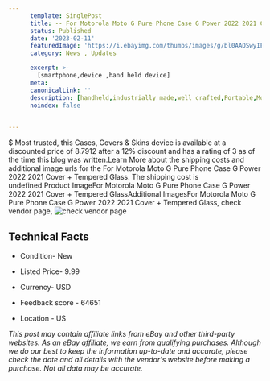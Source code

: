 ```yaml
---
      template: SinglePost
      title: -- For Motorola Moto G Pure Phone Case G Power 2022 2021 Cover + Tempered Glass
      status: Published
      date: '2023-02-11'
      featuredImage: 'https://i.ebayimg.com/thumbs/images/g/bl0AAOSwyIFiQ5Wv/s-l225.jpg'
      category: News , Updates

      excerpt: >-
        [smartphone,device ,hand held device]
      meta:
      canonicalLink: ''
      description: [handheld,industrially made,well crafted,Portable,Mobile,Compact,Convenient,Lightweight,Maneuverable,Man-portable,Miniature,Carriable,Hand-held,Light,Holdable,Transportable,Mobile device,Pocket-sized,On-the-go,Wireless,Cordless,Compact size,Convenient size, smartphone,device ,hand held device]
      noindex: false

        
---
```

$
    Most trusted, this Cases, Covers & Skins device is available at a discounted price of 8.7912 after a 12% discount and has a rating of 3 as of the time this blog was written.Learn More about the shipping costs and additional image urls for the For Motorola Moto G Pure Phone Case G Power 2022 2021 Cover + Tempered Glass. The shipping cost is undefined.Product ImageFor Motorola Moto G Pure Phone Case G Power 2022 2021 Cover + Tempered GlassAdditional ImagesFor Motorola Moto G Pure Phone Case G Power 2022 2021 Cover + Tempered Glass, check vendor page, ![check vendor page](https://origin-galleryplus.ebayimg.com/ws/web/275160122832_2_0_1/225x225.jpg,https://origin-galleryplus.ebayimg.com/ws/web/275160122832_3_0_1/225x225.jpg,https://origin-galleryplus.ebayimg.com/ws/web/275160122832_4_0_1/225x225.jpg,https://origin-galleryplus.ebayimg.com/ws/web/275160122832_5_0_1/225x225.jpg,https://origin-galleryplus.ebayimg.com/ws/web/275160122832_6_0_1/225x225.jpg,https://origin-galleryplus.ebayimg.com/ws/web/275160122832_7_0_1/225x225.jpg,https://origin-galleryplus.ebayimg.com/ws/web/275160122832_8_0_1/225x225.jpg,https://origin-galleryplus.ebayimg.com/ws/web/275160122832_9_0_1/225x225.jpg,https://origin-galleryplus.ebayimg.com/ws/web/275160122832_10_0_1/225x225.jpg,https://origin-galleryplus.ebayimg.com/ws/web/275160122832_11_0_1/225x225.jpg)
    
    

 ## Technical Facts 



     
      

 - Condition- New 


      

 - Listed Price- 9.99 


      

 - Currency- USD 


      

 - Feedback score - 64651 


      

 - Location - US 


      
      

 *_This post may contain affiliate links from eBay and other third-party websites. As an eBay affiliate, we earn from qualifying purchases. Although we do our best to keep the information up-to-date and accurate, please check the date and all details with the vendor's website before making a purchase. Not all data may be accurate._*



    
    
    
    
    